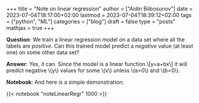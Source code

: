 +++
title = "Note on linear regression"
author = ["Aidin Biibosunov"]
date = 2023-07-04T18:17:00+02:00
lastmod = 2023-07-04T18:39:12+02:00
tags = ["python", "ML"]
categories = ["blog"]
draft = false
type = "posts"
mathjax = true
+++

**Question**: We train a linear regression model on a data set where all the labels are _positive_. Can this trained model predict a _negative_ value (at least one) on some other data set?

**Answer**: Yes, it can. Since the model is a linear function \\[y=a+bx\\] it will predict negative \\(y\\) values for some \\(x\\) unless \\(a>0\\) and \\(b=0\\).

**Notebook**: And here is a simple demonstration:

{{< notebook "noteLinearRegr" 1000 >}}